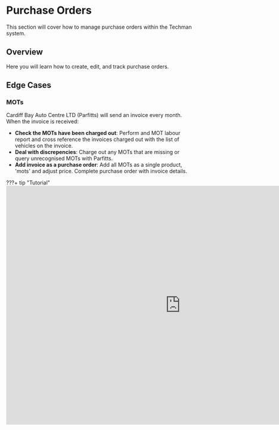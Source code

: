 # Purchase Orders

This section will cover how to manage purchase orders within the Techman system.

## Overview

Here you will learn how to create, edit, and track purchase orders.

## Edge Cases

### MOTs

Cardiff Bay Auto Centre LTD (Parfitts) will send an invoice every month.
When the invoice is received:
- **Check the MOTs have been charged out**: Perform and MOT labour report and cross reference the invoices charged out with the list of vehicles on the invoice.
- **Deal with discrepencies**: Charge out any MOTs that are missing or query unrecognised MOTs with Parfitts.
- **Add invoice as a purchase order**: Add all MOTs as a single product, 'mots' and adjust price. Complete purchase order with invoice details.

???+ tip "Tutorial"
    <iframe src="https://scribehow.com/embed/Creating_an_MOT_purchase_order__qdd7gHELQ82oDlrXyplD_w?as=video" width="934" height="640" allowfullscreen frameborder="0"></iframe>
